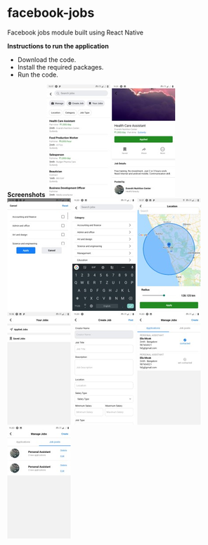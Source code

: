 # facebook-jobs
Facebook jobs module built using React Native

<b>Instructions to run the application</b>
* Download the code.
* Install the required packages.
* Run the code.

<b>Screenshots</b>
![Jobs screen](assets/Jobs.jpg)
![Details screen](assets/Details.jpg)
![Categories screen](assets/Categories.jpg)
![Search screen](assets/Search.jpg)
![Location screen](assets/Location.jpg)
![Your-jobs screen](assets/Your-jobs.jpg)
![Create job screen](assets/Create-job.jpg)
![Applications screen](assets/Applications.jpg)
![Job-posts screen](assets/Job-posts.jpg)